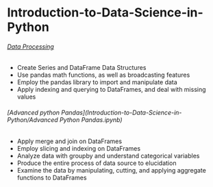 # Introduction-to-Data-Science-in-Python


###### [Data Processing](Basic_Data_Processing_with_Pandas.ipynb)


- Create Series and DataFrame Data Structures
- Use pandas math functions, as well as broadcasting features
- Employ the pandas library to import and manipulate data
- Apply indexing and querying to DataFrames, and deal with missing values

###### [Advanced python Pandas](Introduction-to-Data-Science-in-Python/Advanced Python Pandas.ipynb) 

- Apply merge and join on DataFrames
- Employ slicing and indexing on DataFrames
- Analyze data with groupby and understand categorical variables
- Produce the entire process of data source to elucidation
- Examine the data by manipulating, cutting, and applying aggregate functions to DataFrames
